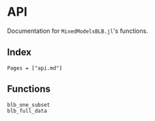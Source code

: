 # API

Documentation for `MixedModelsBLB.jl`'s functions.

## Index

```@index
Pages = ["api.md"]
```

## Functions

```@docs
blb_one_subset
blb_full_data
```
